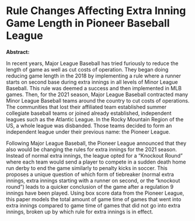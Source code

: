 # Rule Changes Affecting Extra Inning Game Length in Pioneer Baseball League

**Abstract:**

In recent years, Major League Baseball has tried furiously to reduce the length of game as well as cut costs of operation. They began doing reducing game length in the 2018 by implementing a rule where a runner starts on second base during extra innings in all levels of Minor League Baseball. This rule was deemed a success and then implemented in MLB games. Then, for the 2021 season, Major League Baseball contracted many Minor League Baseball teams around the country to cut costs of operations. The communities that lost their affiliated team established summer collegiate baseball teams or joined already established, independent leagues such as the Atlantic League. In the Rocky Mountain Region of the US, a whole league was disbanded. Those teams decided to form an independent league under their previous name: the Pioneer League.

Following Major League Baseball, the Pioneer League announced that they also would be changing the rules for extra innings for the 2021 season. Instead of normal extra innings, the league opted for a “Knockout Round” where each team would send a player to compete in a sudden death home run derby to end the game similarly to penalty kicks in soccer. This proposes a unique question of which form of tiebreaker (normal extra innings, extra innings starting with a runner on second, or the “knockout round”) leads to a quicker conclusion of the game after a regulation 9 innings have been played. Using box score data from the Pioneer League, this paper models the total amount of game time of games that went into extra innings compared to game time of games that did not go into extra innings, broken up by which rule for extra innings is in effect.

